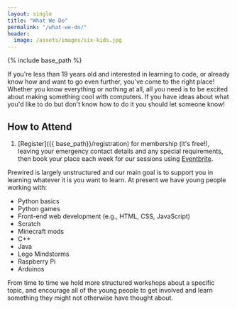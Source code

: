 ```yaml
---
layout: single
title: "What We Do"
permalink: "/what-we-do/"
header:
  image: /assets/images/six-kids.jpg
---
```

{% include base_path %}

If you're less than 19 years old and interested in learning to code, or already know how and want to go even further, you've come to the right place!
Whether you know everything or nothing at all, all you need is to be excited about making something cool with computers. If you have ideas about what you'd like to do but don't know how to do it you should let someone know!

## How to Attend

1. [Register]({{ base_path}}/registration) for membership (it's free!), leaving your emergency contact details and any special requirements, then book your place each week for our sessions using [Eventbrite](https://www.eventbrite.co.uk/e/prewired-registration-15338031465).

Prewired is largely unstructured and our main goal is to support you in learning whatever it is you want to learn. At present we have young people working with:

* Python basics
* Python games
* Front-end web development (e.g., HTML, CSS, JavaScript)
* Scratch
* Minecraft mods
* C++
* Java
* Lego Mindstorms
* Raspberry Pi
* Arduinos

From time to time we hold more structured workshops about a specific topic, and encourage all of the young people to get involved and learn something they might not otherwise have thought about.